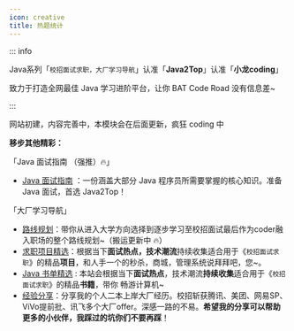 ```yaml
---
icon: creative
title: 热题统计
---
```


::: info

Java系列「`校招面试求职，大厂学习导航`」认准「**Java2Top**」认准「**小龙coding**」

致力于打造全网最佳 Java 学习进阶平台，让你 BAT Code Road 没有信息差~

:::

网站初建，内容完善中，本模块会在后面更新，疯狂 coding 中

**移步其他精彩：**

「Java 面试指南 （强推）🔥」

- [Java 面试指南](./guide/README.md) ：一份涵盖大部分 Java 程序员所需要掌握的核心知识。准备 Java 面试，首选 Java2Top！

「大厂学习导航」

- [路线规划](./navigation/3-job.md)：带你从进入大学方向选择到逐步学习至校招面试最后作为coder融入职场的整个路线规划~（搬运更新中 🔥）
- [求职项目精选](././navigation/open-source-projects.md)：根据当下**面试热点，技术潮流**持续收集适合用于《`校招面试求职`》的精品**项目**，和人手一个的秒杀，商城，管理系统说拜拜吧，您~。
- [Java 书单精选](./navigation/books.md) : 本站会根据当下**面试热点**，技术潮流**持续收集**适合用于《`校招面试求职`》的精品**书籍**，带你 畅游计算机~
- [经验分享](./navigation/experience.md)：分享我的个人二本上岸大厂经历。校招斩获腾讯、美团、网易SP、ViVo提前批、讯飞多个大厂offer。深感一路的不易。**希望我的分享可以帮助更多的小伙伴，我踩过的坑你们不要再踩**！